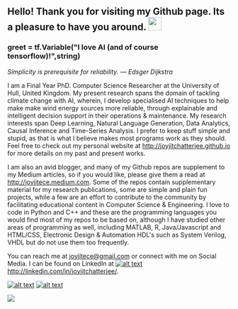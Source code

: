 ## Hello! Thank you for visiting my Github page. Its a pleasure to have you around. <img src="https://raw.githubusercontent.com/MartinHeinz/MartinHeinz/master/wave.gif" width="30px">
### greet = tf.Variable("I love AI (and of course tensorflow)!",string)

<!--
**joyjitchatterjee/joyjitchatterjee** is a ✨ _special_ ✨ repository because its `README.md` (this file) appears on your GitHub profile.-->

<i>Simplicity is prerequisite for reliability. — Edsger Dijkstra</i> 


I am a Final Year PhD. Computer Science Researcher at the University of Hull, United Kingdom. My present research spans the domain of tackling climate change with AI, wherein, I develop specialised AI techniques to help make make wind energy sources more reliable, through explainable and intelligent decision support in their operations & maintenance. My research interests span Deep Learning, Natural Language Generation, Data Analytics, Causal Inference and Time-Series Analysis. I prefer to keep stuff simple and stupid, as that is what I believe makes most programs work as they should. Feel free to check out my personal website at http://joyjitchatterjee.github.io for more details on my past and present works.

I am also an avid blogger, and many of my Github repos are supplement to my Medium articles, so if you would like, please give them a read at http://joyjitece.medium.com. Some of the repos contain supplementary material for my research publications, some are simple and plain fun projects, while a few are an effort to contribute to the community by facilitating educational content in Computer Science & Engineering. I love to code in Python and C++ and these are the programming languages you would find most of my repos to be based on, although I have studied other areas of programming as well, including MATLAB, R, Java/Javascript and HTML/CSS, Electronic Design & Automation HDL's such as System Verilog, VHDL but do not use them too frequently.

You can reach me at joyjitece@gmail.com or connect with me on Social Media. 
I can be found on LinkedIn at [![alt text][3.1]][3] http://linkedin.com/in/joyjitchatterjee/.

<!-- Please don't remove this: Grab your social icons from https://github.com/carlsednaoui/gitsocial -->

<!-- display the social media buttons in your README -->

[![alt text][1.1]][1]
[![alt text][2.1]][2]





<!-- links to social media icons -->
<!-- no need to change these -->

<!-- icons with padding -->

[1.1]: http://i.imgur.com/tXSoThF.png (Joyjit's Twitter)
[2.1]: http://i.imgur.com/P3YfQoD.png (Joyjit's Facebook)
[3.1]: https://raw.githubusercontent.com/MartinHeinz/MartinHeinz/master/linkedin-3-16.png (Joyjit's LinkedIn)



<!-- links to your social media accounts -->
<!-- update these accordingly -->

[1]: http://www.twitter.com/joyjitchat
[2]: http://facebook.com/joyjit.chatterjee/
[3]: http://linkedin.com/in/joyjitchatterjee/


<!-- Please don't remove this: Grab your social icons from https://github.com/carlsednaoui/gitsocial -->


<img align="center" src="https://github-readme-stats.vercel.app/api/<CARD_TYPE>/?username=joyjitchatterjee>&theme=<THEME_NAME>" />

